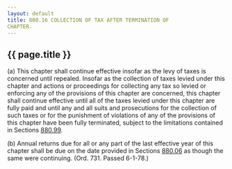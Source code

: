```yaml
---
layout: default 
title: 880.16 COLLECTION OF TAX AFTER TERMINATION OF
CHAPTER.
---
```


{{ page.title }}
----------------

​(a) This chapter shall continue effective insofar as the levy of taxes
is concerned until repealed. Insofar as the collection of taxes levied
under this chapter and actions or proceedings for collecting any tax so
levied or enforcing any of the provisions of this chapter are concerned,
this chapter shall continue effective until all of the taxes levied
under this chapter are fully paid and until any and all suits and
prosecutions for the collection of such taxes or for the punishment of
violations of any of the provisions of this chapter have been fully
terminated, subject to the limitations contained in Sections
[880.99](3fdcb639.html).

​(b) Annual returns due for all or any part of the last effective year
of this chapter shall be due on the date provided in Sections
[880.06](3f8afd77.html) as though the same were continuing. (Ord. 731.
Passed 6-1-78.)
